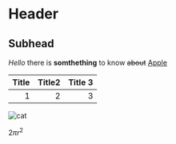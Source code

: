 # Header
## Subhead

*Hello* there is  **somthething** to know ~~about~~ 
[Apple](https://www.apple.com)


Title| Title2 | Title 3
|----:|----:|----:|
|1|2|3

![cat](https://img.webmd.com/dtmcms/live/webmd/consumer_assets/site_images/article_thumbnails/other/cat_relaxing_on_patio_other/1800x1200_cat_relaxing_on_patio_other.jpg?resize=750px:*)


$2 \pi r^2$